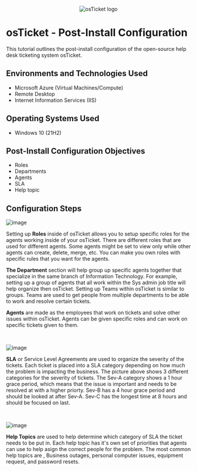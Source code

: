 <p align="center">
<img src="https://i.imgur.com/Clzj7Xs.png" alt="osTicket logo"/>
</p>

<h1>osTicket - Post-Install Configuration</h1>
This tutorial outlines the post-install configuration of the open-source help desk ticketing system osTicket.<br />


<h2>Environments and Technologies Used</h2>

- Microsoft Azure (Virtual Machines/Compute)
- Remote Desktop
- Internet Information Services (IIS)

<h2>Operating Systems Used </h2>

- Windows 10</b> (21H2)

<h2>Post-Install Configuration Objectives</h2>

- Roles
- Departments
- Agents
- SLA
- Help topic

<h2>Configuration Steps</h2>



![image](https://github.com/user-attachments/assets/58c134cf-81c5-4f88-a53c-abac7fd325ed)



<p>



</p>
<p> 

Setting up <b/>Roles</b>  inside of osTicket allows you to setup specific roles for the agents working inside of your osTicket. There are different roles that are used for different agents. Some agents might be set to view only while other agents can create, delete, merge, etc. You can make you own roles with specific rules that you want for the agents. 


<b/>The Department</b> section will help group up specific agents together that specialize in the same branch of Information Technology. For example, setting up a group of agents that all work within the Sys admin job title will help organize then osTicket. Setting up Teams within osTicket is similar to groups. Teams are used to get people from multiple departments to be able to work and resolve certain tickets. 


<b/>Agents</b> are made as the employees that work on tickets and solve other issues within osTicket. Agents can be given specific roles and can work on specific tickets given to them.
</p>
<br />

![image](https://github.com/user-attachments/assets/10127b90-e034-4196-9cb5-a33e88516ca6)

<p>

</p>
<p>
<b/>SLA</b> or Service Level Agreements are used to organize the severity of the tickets. Each ticket is placed into a SLA category depending on how much the problem is impacting the business. The picture above shows 3 different categories for the severity of tickets. The Sev-A category shows a 1 hour grace period, which means that the issue is important and needs to be resolved at with a higher priorty. Sev-B has a 4 hour grace period and should be looked at after Sev-A. Sev-C has the longest time at 8 hours and should be focused on last. 
</p>
<br />

<p>
  
![image](https://github.com/user-attachments/assets/81ca6d37-6312-479d-977a-994a10a9f8f8)


</p>
<p>
<b/>Help Topics</b> are used to help determine which category of SLA the ticket needs to be put in. Each help topic has it's own set of priorities that agents can use to help asign the correct people for the problem. The most common help topics are , Business outages, personal computer issues, equipment request, and password resets.
</p>
<br />
